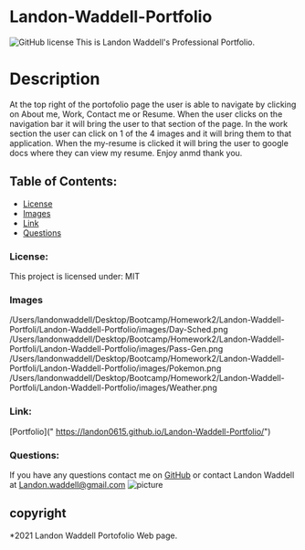 # Landon-Waddell-Portfolio
![GitHub license](https://img.shields.io/github/license/Naereen/StrapDown.js.svg)
This is Landon Waddell's Professional Portfolio.
# Description
At the top right of the portofolio page the user is able to navigate by clicking on About me, Work, Contact me or Resume. When the user clicks on the navigation bar it will bring the user to that section of the page. In the work section the user can click on 1 of the 4 images and it will bring them to that application. When the my-resume is clicked it will bring the user to google docs where they can view my resume. Enjoy anmd thank you. 

## Table of Contents:
* [License](#license)
* [Images](#images)
* [Link](#link)
* [Questions](#questions)
### License:
This project is licensed under:
MIT
### Images
/Users/landonwaddell/Desktop/Bootcamp/Homework2/Landon-Waddell-Portfoli/Landon-Waddell-Portfolio/images/Day-Sched.png
/Users/landonwaddell/Desktop/Bootcamp/Homework2/Landon-Waddell-Portfoli/Landon-Waddell-Portfolio/images/Pass-Gen.png
/Users/landonwaddell/Desktop/Bootcamp/Homework2/Landon-Waddell-Portfoli/Landon-Waddell-Portfolio/images/Pokemon.png
/Users/landonwaddell/Desktop/Bootcamp/Homework2/Landon-Waddell-Portfoli/Landon-Waddell-Portfolio/images/Weather.png
### Link:
[Portfolio](" https://landon0615.github.io/Landon-Waddell-Portfolio/")
### Questions:
If you have any questions contact me on [GitHub](https://github.com/Landon0615) or contact 
Landon Waddell at Landon.waddell@gmail.com
![picture](https://github.com/Landon0615.png?size=80)

## copyright
*2021 Landon Waddell Portofolio Web page.

    
